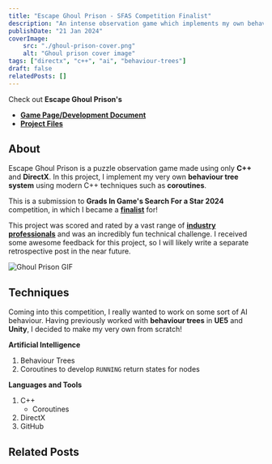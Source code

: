 ```yaml
---
title: "Escape Ghoul Prison - SFAS Competition Finalist"
description: "An intense observation game which implements my own behaviour tree implementation, built with C++ and Directx only."
publishDate: "21 Jan 2024"
coverImage:
    src: "./ghoul-prison-cover.png"
    alt: "Ghoul prison cover image"
tags: ["directx", "c++", "ai", "behaviour-trees"]
draft: false
relatedPosts: []
---
```


Check out **Escape Ghoul Prison's**
- [**Game Page/Development Document**](https://henryha993.itch.io/escape-ghoul-prison)
- [**Project Files**](https://github.com/HenryHa993/EscapeGhoulPrison)

## About
Escape Ghoul Prison is a puzzle observation game made using only **C++** and **DirectX**. In this project, I implement my very own **behaviour tree system** using modern C++ techniques such as **coroutines**.

This is a submission to **Grads In Game's Search For a Star 2024** competition, in which I became a [**finalist**](https://gradsingames.com/search-for-a-star/sfas-2024-the-finalists/#prog) for!

This project was scored and rated by a vast range of [**industry professionals**](https://gradsingames.com/search-for-a-star/sfas-2024-the-finalists/#prog) and was an incredibly fun technical challenge. I received some awesome feedback for this project, so I will likely write a separate retrospective post in the near future.

![Ghoul Prison GIF](https://img.itch.zone/aW1nLzE0NzM5ODQwLmdpZg==/original/mEFfqR.gif)

## Techniques
Coming into this competition, I really wanted to work on some sort of AI behaviour. Having previously worked with **behaviour trees** in **UE5** and **Unity**, I decided to make my very own from scratch!

**Artificial Intelligence**
1. Behaviour Trees
2. Coroutines to develop `RUNNING` return states for nodes

**Languages and Tools**
1. C++
    - Coroutines
2. DirectX
3. GitHub

## Related Posts